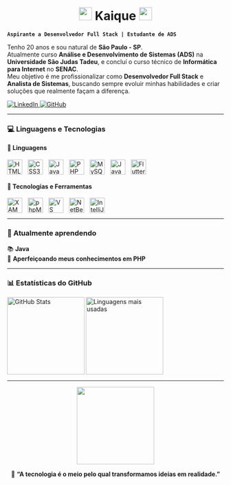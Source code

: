 <h1 align="center">
  <img src="https://media.giphy.com/media/hvRJCLFzcasrR4ia7z/giphy.gif" width="30px"/>
  Kaique
  <img src="https://media.giphy.com/media/hvRJCLFzcasrR4ia7z/giphy.gif" width="30px"/>
</h1>


**`Aspirante a Desenvolvedor Full Stack | Estudante de ADS`**

Tenho 20 anos e sou natural de **São Paulo - SP**.  
Atualmente curso **Análise e Desenvolvimento de Sistemas (ADS)** na **Universidade São Judas Tadeu**, e concluí o curso técnico de **Informática para Internet** no **SENAC**.  
Meu objetivo é me profissionalizar como **Desenvolvedor Full Stack** e **Analista de Sistemas**, buscando sempre evoluir minhas habilidades e criar soluções que realmente façam a diferença.

<p align="left">
    <a href="https://www.linkedin.com/in/kaique-santos-silva-b52128367/">
        <img 
            alt="LinkedIn" 
            title="Meu LinkedIn" 
            src="https://img.shields.io/badge/-LinkedIn-0A66C2?style=for-the-badge&logo=linkedin&logoColor=white"
        />
    </a>
    <a href="https://github.com/Kaique59">
        <img 
            alt="GitHub" 
            title="Meu GitHub" 
            src="https://img.shields.io/badge/-GitHub-181717?style=for-the-badge&logo=github&logoColor=white"
        />
    </a>
</p>

---

### 💻 Linguagens e Tecnologias

#### 🚀 Linguagens
<img align="left" alt="HTML5" title="HTML5" width="35px" style="padding-right:10px;" src="https://cdn.jsdelivr.net/gh/devicons/devicon@latest/icons/html5/html5-original.svg"/>
<img align="left" alt="CSS3" title="CSS3" width="35px" style="padding-right:10px;" src="https://cdn.jsdelivr.net/gh/devicons/devicon@latest/icons/css3/css3-original.svg"/>
<img align="left" alt="JavaScript" title="JavaScript" width="35px" style="padding-right:10px;" src="https://cdn.jsdelivr.net/gh/devicons/devicon@latest/icons/javascript/javascript-original.svg"/>
<img align="left" alt="PHP" title="PHP" width="35px" style="padding-right:10px;" src="https://cdn.jsdelivr.net/gh/devicons/devicon@latest/icons/php/php-original.svg"/>
<img align="left" alt="MySQL" title="MySQL" width="35px" style="padding-right:10px;" src="https://cdn.jsdelivr.net/gh/devicons/devicon@latest/icons/mysql/mysql-original.svg"/>
<img align="left" alt="Java" title="Java" width="35px" style="padding-right:10px;" src="https://cdn.jsdelivr.net/gh/devicons/devicon@latest/icons/java/java-original.svg"/>
<img align="left" alt="Flutter" title="Flutter" width="35px" style="padding-right:10px;" src="https://cdn.jsdelivr.net/gh/devicons/devicon@latest/icons/flutter/flutter-original.svg"/>

<br/>
<br/>

#### 🧰 Tecnologias e Ferramentas
<img align="left" alt="XAMPP" title="XAMPP" width="35px" style="padding-right:10px;" src="https://cdn.jsdelivr.net/npm/simple-icons@v7/icons/xampp.svg"/>
<img align="left" alt="phpMyAdmin" title="phpMyAdmin" width="35px" style="padding-right:10px;" src="https://img.icons8.com/color/48/000000/php.png"/>
<img align="left" alt="VS Code" title="Visual Studio Code" width="35px" style="padding-right:10px;" src="https://cdn.jsdelivr.net/gh/devicons/devicon/icons/vscode/vscode-original.svg"/>
<img align="left" alt="NetBeans" title="NetBeans" width="35px" style="padding-right:10px;" src="https://cdn.jsdelivr.net/gh/devicons/devicon/icons/netbeans/netbeans-original.svg"/>
<img align="left" alt="IntelliJ IDEA" title="IntelliJ IDEA" width="35px" style="padding-right:10px;" src="https://cdn.jsdelivr.net/gh/devicons/devicon/icons/intellij/intellij-original.svg"/>

<br/>
<br/>

---

### 🌱 Atualmente aprendendo
📚 **Java**  
🧩 **Aperfeiçoando meus conhecimentos em PHP**

---

### 📊 Estatísticas do GitHub

<p>
  <img 
    align="left" 
    alt="GitHub Stats" 
    height="180" 
    src="https://github-readme-stats.vercel.app/api?username=Kaique59&show_icons=true&theme=tokyonight&include_all_commits=true&locale=pt-br" 
  />
  
  <img 
    align="left" 
    alt="Linguagens mais usadas" 
    height="180" 
    src="https://github-readme-stats.vercel.app/api/top-langs/?username=Kaique59&theme=tokyonight&layout=compact&custom_title=Linguagens%20Mais%20Usadas&langs_count=8" 
  />
</p>

<br clear="left"/>

---

<p align="center">
  <img src="https://i.gifer.com/XOsX.gif" width="180px" />
</p>

<p align="center">
  💬 <b>“A tecnologia é o meio pelo qual transformamos ideias em realidade.”</b>
</p>
